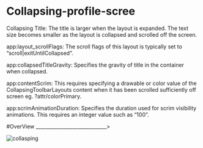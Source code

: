 # Collapsing-profile-scree


Collapsing Title: The title is larger when the layout is expanded. The text size becomes smaller as the layout is collapsed and scrolled off the screen.


app:layout_scrollFlags: The scroll flags of this layout is typically set to “scroll|exitUntilCollapsed”.


app:collapsedTitleGravity: Specifies the gravity of title in the container when collapsed.


app:contentScrim: This requires specifying a drawable or color value of the CollapsingToolbarLayouts content when it has been scrolled sufficiently off screen eg. ?attr/colorPrimary.


app:scrimAnimationDuration: Specifies the duration used for scrim visibility animations. This requires an integer value such as “100”.



#OverView _____________________________>

![collasping](https://user-images.githubusercontent.com/32546351/112304525-ca93da80-8cc7-11eb-871d-7f951814b453.gif)
